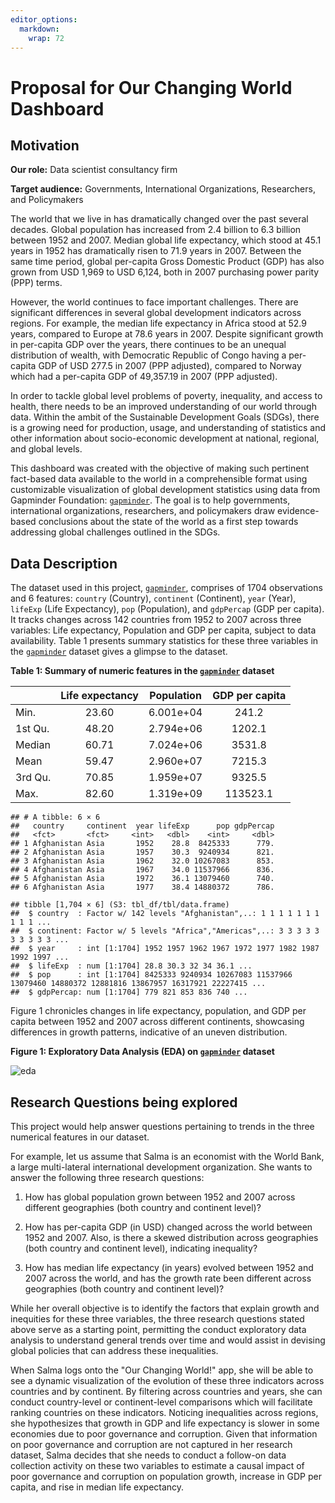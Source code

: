 ```yaml
---
editor_options: 
  markdown: 
    wrap: 72
---
```


# Proposal for Our Changing World Dashboard

## Motivation

**Our role:** Data scientist consultancy firm

**Target audience:** Governments, International Organizations,
Researchers, and Policymakers

The world that we live in has dramatically changed over the past several
decades. Global population has increased from 2.4 billion to 6.3 billion
between 1952 and 2007. Median global life expectancy, which stood at
45.1 years in 1952 has dramatically risen to 71.9 years in 2007. Between
the same time period, global per-capita Gross Domestic Product (GDP) has
also grown from USD 1,969 to USD 6,124, both in 2007 purchasing power
parity (PPP) terms.

However, the world continues to face important challenges. There are
significant differences in several global development indicators across
regions. For example, the median life expectancy in Africa stood at 52.9
years, compared to Europe at 78.6 years in 2007. Despite significant
growth in per-capita GDP over the years, there continues to be an
unequal distribution of wealth, with Democratic Republic of Congo having
a per-capita GDP of USD 277.5 in 2007 (PPP adjusted), compared to Norway
which had a per-capita GDP of 49,357.19 in 2007 (PPP adjusted).

In order to tackle global level problems of poverty, inequality, and
access to health, there needs to be an improved understanding of our
world through data. Within the ambit of the Sustainable Development
Goals (SDGs), there is a growing need for production, usage, and
understanding of statistics and other information about socio-economic
development at national, regional, and global levels.

This dashboard was created with the objective of making such pertinent
fact-based data available to the world in a comprehensible format using
customizable visualization of global development statistics using data
from Gapminder Foundation: [`gapminder`](https://www.gapminder.org/).
The goal is to help governments, international organizations,
researchers, and policymakers draw evidence-based conclusions about the
state of the world as a first step towards addressing global challenges
outlined in the SDGs.

## Data Description

The dataset used in this project,
[`gapminder`](https://www.gapminder.org/), comprises of 1704
observations and 6 features: `country` (Country), `continent`
(Continent), `year` (Year), `lifeExp` (Life Expectancy), `pop`
(Population), and `gdpPercap` (GDP per capita). It tracks changes across
142 countries from 1952 to 2007 across three variables: Life expectancy,
Population and GDP per capita, subject to data availability. Table 1
presents summary statistics for these three variables in the
[`gapminder`](https://www.gapminder.org/) dataset gives a glimpse to the
dataset.

**Table 1: Summary of numeric features in the
[`gapminder`](https://www.gapminder.org/) dataset**

|         | Life expectancy | Population | GDP per capita |
|:--------|:---------------:|:----------:|:--------------:|
| Min.    |      23.60      | 6.001e+04  |     241.2      |
| 1st Qu. |      48.20      | 2.794e+06  |     1202.1     |
| Median  |      60.71      | 7.024e+06  |     3531.8     |
| Mean    |      59.47      | 2.960e+07  |     7215.3     |
| 3rd Qu. |      70.85      | 1.959e+07  |     9325.5     |
| Max.    |      82.60      | 1.319e+09  |    113523.1    |

    ## # A tibble: 6 × 6
    ##   country     continent  year lifeExp      pop gdpPercap
    ##   <fct>       <fct>     <int>   <dbl>    <int>     <dbl>
    ## 1 Afghanistan Asia       1952    28.8  8425333      779.
    ## 2 Afghanistan Asia       1957    30.3  9240934      821.
    ## 3 Afghanistan Asia       1962    32.0 10267083      853.
    ## 4 Afghanistan Asia       1967    34.0 11537966      836.
    ## 5 Afghanistan Asia       1972    36.1 13079460      740.
    ## 6 Afghanistan Asia       1977    38.4 14880372      786.

    ## tibble [1,704 × 6] (S3: tbl_df/tbl/data.frame)
    ##  $ country  : Factor w/ 142 levels "Afghanistan",..: 1 1 1 1 1 1 1 1 1 1 ...
    ##  $ continent: Factor w/ 5 levels "Africa","Americas",..: 3 3 3 3 3 3 3 3 3 3 ...
    ##  $ year     : int [1:1704] 1952 1957 1962 1967 1972 1977 1982 1987 1992 1997 ...
    ##  $ lifeExp  : num [1:1704] 28.8 30.3 32 34 36.1 ...
    ##  $ pop      : int [1:1704] 8425333 9240934 10267083 11537966 13079460 14880372 12881816 13867957 16317921 22227415 ...
    ##  $ gdpPercap: num [1:1704] 779 821 853 836 740 ...

Figure 1 chronicles changes in life expectancy, population, and GDP per
capita between 1952 and 2007 across different continents, showcasing
differences in growth patterns, indicative of an uneven distribution.

**Figure 1: Exploratory Data Analysis (EDA) on
[`gapminder`](https://www.gapminder.org/) dataset**

![eda](https://user-images.githubusercontent.com/82998596/154385333-9d183481-02c3-419b-b139-108604ecb058.png)

## Research Questions being explored

This project would help answer questions pertaining to trends in the
three numerical features in our dataset.

For example, let us assume that Salma is an economist with the World
Bank, a large multi-lateral international development organization. She
wants to answer the following three research questions:

1.  How has global population grown between 1952 and 2007 across
    different geographies (both country and continent level)?

2.  How has per-capita GDP (in USD) changed across the world between
    1952 and 2007. Also, is there a skewed distribution across
    geographies (both country and continent level), indicating
    inequality?

3.  How has median life expectancy (in years) evolved between 1952 and
    2007 across the world, and has the growth rate been different across
    geographies (both country and continent level)?

While her overall objective is to identify the factors that explain
growth and inequities for these three variables, the three research
questions stated above serve as a starting point, permitting the conduct
exploratory data analysis to understand general trends over time and
would assist in devising global policies that can address these
inequalities.

When Salma logs onto the "Our Changing World!" app, she will be able to
see a dynamic visualization of the evolution of these three indicators
across countries and by continent. By filtering across countries and
years, she can conduct country-level or continent-level comparisons
which will facilitate ranking countries on these indicators. Noticing
inequalities across regions, she hypothesizes that growth in GDP and
life expectancy is slower in some economies due to poor governance and
corruption. Given that information on poor governance and corruption are
not captured in her research dataset, Salma decides that she needs to
conduct a follow-on data collection activity on these two variables to
estimate a causal impact of poor governance and corruption on population
growth, increase in GDP per capita, and rise in median life expectancy.
